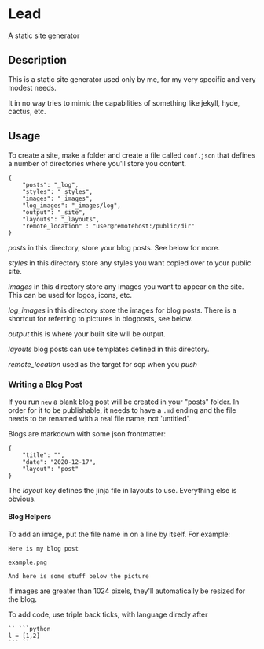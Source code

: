 # Lead

A static site generator

## Description

This is a static site generator used only by me, for my very specific and very modest needs. 

It in no way tries to mimic the capabilities of something like jekyll, hyde, cactus, etc.

## Usage

To create a site, make a folder and create a file called `conf.json` that defines a number of directories where you'll store you content.

```
{
    "posts": "_log",
    "styles": "_styles",
    "images": "_images",
    "log_images": "_images/log",
    "output": "_site",
    "layouts": "_layouts",
    "remote_location" : "user@remotehost:/public/dir"
}
```

*posts* in this directory, store your blog posts. See below for more.

*styles* in this directory store any styles you want copied over to your public site.

*images* in this directory store any images you want to appear on the site. This can be used for logos, icons, etc.

*log_images* in this directory store the images for blog posts. There is a shortcut for referring to pictures in blogposts, see below.

*output* this is where your built site will be output.

*layouts* blog posts can use templates defined in this directory.

*remote_location* used as the target for scp when you *push*

### Writing a Blog Post

If you run `new` a blank blog post will be created in your "posts" folder. In order for it to be publishable, it needs to have a `.md` ending and the file needs to be renamed with a real file name, not 'untitled'.

Blogs are markdown with some json frontmatter:

```
{
    "title": "",
    "date": "2020-12-17",
    "layout": "post"
}
```

The *layout* key defines the jinja file in layouts to use. Everything else is obvious.

#### Blog Helpers

To add an image, put the file name in on a line by itself. For example:

```
Here is my blog post

example.png

And here is some stuff below the picture
```

If images are greater than 1024 pixels, they'll automatically be resized for the blog.

To add code, use triple back ticks, with language direcly after

```
`` ```python
l = [1,2]
``` ``
```

